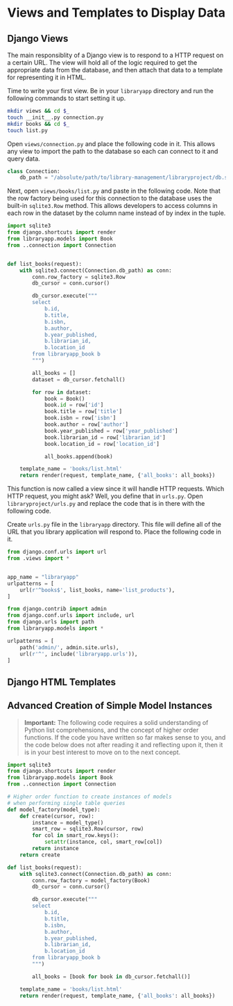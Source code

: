 # Views and Templates to Display Data

## Django Views

The main responsiblity of a Django view is to respond to a HTTP request on a certain URL. The view will hold all of the logic required to get the appropriate data from the database, and then attach that data to a template for representing it in HTML.

Time to write your first view. Be in your `libraryapp` directory and run the following commands to start setting it up.

```sh
mkdir views && cd $_
touch __init__.py connection.py
mkdir books && cd $_
touch list.py
```

Open `views/connection.py` and place the following code in it. This allows any view to import the path to the database so each can connect to it and query data.

```py
class Connection:
    db_path = "/absolute/path/to/library-management/libraryproject/db.sqlite3"
```

Next, open `views/books/list.py` and paste in the following code. Note that the row factory being used for this connection to the database uses the built-in `sqlite3.Row` method. This allows developers to access columns in each row in the dataset by the column name instead of by index in the tuple.

```py
import sqlite3
from django.shortcuts import render
from libraryapp.models import Book
from ..connection import Connection


def list_books(request):
    with sqlite3.connect(Connection.db_path) as conn:
        conn.row_factory = sqlite3.Row
        db_cursor = conn.cursor()

        db_cursor.execute("""
        select
            b.id,
            b.title,
            b.isbn,
            b.author,
            b.year_published,
            b.librarian_id,
            b.location_id
        from libraryapp_book b
        """)

        all_books = []
        dataset = db_cursor.fetchall()

        for row in dataset:
            book = Book()
            book.id = row['id']
            book.title = row['title']
            book.isbn = row['isbn']
            book.author = row['author']
            book.year_published = row['year_published']
            book.librarian_id = row['librarian_id']
            book.location_id = row['location_id']

            all_books.append(book)

    template_name = 'books/list.html'
    return render(request, template_name, {'all_books': all_books})
```

This function is now called a view since it will handle HTTP requests. Which HTTP request, you might ask? Well, you define that in `urls.py`. Open `libraryproject/urls.py` and replace the code that is in there with the following code.

Create `urls.py` file in the `libraryapp` directory. This file will define all of the URL that you library application will respond to. Place the following code in it.

```py
from django.conf.urls import url
from .views import *


app_name = "libraryapp"
urlpatterns = [
    url(r'^books$', list_books, name='list_products'),
]
```

```py
from django.contrib import admin
from django.conf.urls import include, url
from django.urls import path
from libraryapp.models import *

urlpatterns = [
    path('admin/', admin.site.urls),
    url(r'^', include('libraryapp.urls')),
]
```



## Django HTML Templates



## Advanced Creation of Simple Model Instances

> **Important:** The following code requires a solid understanding of Python list comprehensions, and the concept of higher order functions. If the code you have written so far makes sense to you, and the code below does not after reading it and reflecting upon it, then it is in your best interest to move on to the next concept.

```py
import sqlite3
from django.shortcuts import render
from libraryapp.models import Book
from ..connection import Connection

# Higher order function to create instances of models
# when performing single table queries
def model_factory(model_type):
    def create(cursor, row):
        instance = model_type()
        smart_row = sqlite3.Row(cursor, row)
        for col in smart_row.keys():
            setattr(instance, col, smart_row[col])
        return instance
    return create

def list_books(request):
    with sqlite3.connect(Connection.db_path) as conn:
        conn.row_factory = model_factory(Book)
        db_cursor = conn.cursor()

        db_cursor.execute("""
        select
            b.id,
            b.title,
            b.isbn,
            b.author,
            b.year_published,
            b.librarian_id,
            b.location_id
        from libraryapp_book b
        """)

        all_books = [book for book in db_cursor.fetchall()]

    template_name = 'books/list.html'
    return render(request, template_name, {'all_books': all_books})
```